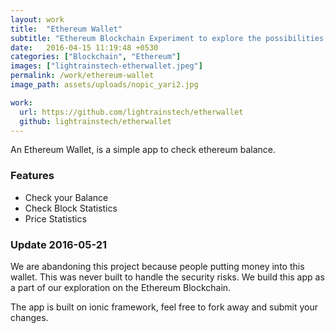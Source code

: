 ```yaml
---
layout: work
title:  "Ethereum Wallet"
subtitle: "Ethereum Blockchain Experiment to explore the possibilities of client libraries."
date:   2016-04-15 11:19:48 +0530
categories: ["Blockchain", "Ethereum"]
images: ["lightrainstech-etherwallet.jpeg"]
permalink: /work/ethereum-wallet
image_path: assets/uploads/nopic_yari2.jpg

work:
  url: https://github.com/lightrainstech/etherwallet
  github: lightrainstech/etherwallet
---
```


An Ethereum Wallet, is a simple app to check ethereum balance.

### Features

- Check your Balance
- Check Block Statistics
- Price Statistics

### Update 2016-05-21

We are abandoning this project because people putting money into this wallet. This was never built to handle the security risks. We build this app as a part of our exploration on the Ethereum Blockchain.


The app is built on ionic framework, feel free to fork away and submit your changes.
